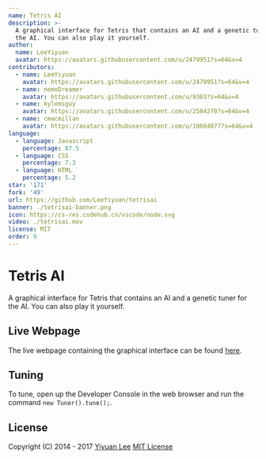 ```yaml
---
name: Tetris AI
description: >-
  A graphical interface for Tetris that contains an AI and a genetic tuner for
  the AI. You can also play it yourself.
author:
  name: LeeYiyuan
  avatar: https://avatars.githubusercontent.com/u/2479951?s=64&v=4
contributors:
  - name: LeeYiyuan
    avatar: https://avatars.githubusercontent.com/u/2479951?s=64&v=4
  - name: nemoDreamer
    avatar: https://avatars.githubusercontent.com/u/9303?s=64&v=4
  - name: kylemsguy
    avatar: https://avatars.githubusercontent.com/u/2584270?s=64&v=4
  - name: cmacmillan
    avatar: https://avatars.githubusercontent.com/u/10664877?s=64&v=4
language:
  - language: Javascript
    percentage: 87.5
  - language: CSS
    percentage: 7.3
  - language: HTML
    percentage: 5.2
star: '171'
fork: '49'
url: https://github.com/LeeYiyuan/tetrisai
banner: ./tetrisai-banner.png
icon: https://cs-res.codehub.cn/vscode/node.svg
video: ./tetrisai.mov
license: MIT
order: 9
---
```


# Tetris AI
A graphical interface for Tetris that contains an AI and a genetic tuner for the AI. You can also play it yourself.

## Live Webpage
The live webpage containing the graphical interface can be found [here](http://leeyiyuan.github.io/tetrisai).

## Tuning
To tune, open up the Developer Console in the web browser and run the command `new Tuner().tune();`.

## License
Copyright (C) 2014 - 2017 [Yiyuan Lee](https://leeyiyuan.info)
[MIT License](https://github.com/LeeYiyuan/tetrisai/blob/gh-pages/License.md)
